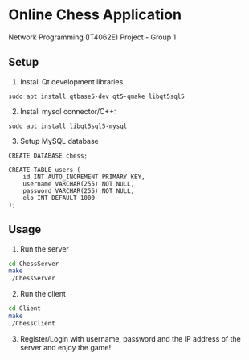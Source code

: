 # Online Chess Application

Network Programming (IT4062E) Project - Group 1

## Setup
1. Install Qt development libraries
```shell
sudo apt install qtbase5-dev qt5-qmake libqt5sql5
```

2. Install mysql connector/C++:
```shell
sudo apt install libqt5sql5-mysql  
```

3. Setup MySQL database
```mysql
CREATE DATABASE chess;
```

```mysql
CREATE TABLE users (
    id INT AUTO_INCREMENT PRIMARY KEY,
    username VARCHAR(255) NOT NULL,
    password VARCHAR(255) NOT NULL,
    elo INT DEFAULT 1000
);
```

## Usage
1. Run the server
```bash
cd ChessServer
make
./ChessServer
```

2. Run the client
```bash
cd Client
make
./ChessClient
```

3. Register/Login with username, password and the IP address of the server and enjoy the game!